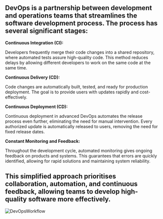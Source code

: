 
## DevOps is a partnership between development and operations teams that streamlines the software development process. The process has several significant stages:




**Continuous Integration (CI):**

Developers frequently merge their code changes into a shared repository, where automated tests assure high-quality code. This method reduces delays by allowing different developers to work on the same code at the same time.


**Continuous Delivery (CD):**

Code changes are automatically built, tested, and ready for production deployment.
The goal is to provide users with updates rapidly and cost-effectively.


**Continuous Deployment (CD):**

Continuous deployment in advanced DevOps automates the release process even further, eliminating the need for manual intervention. Every authorized update is automatically released to users, removing the need for fixed release dates.


**Constant Monitoring and Feedback:**

Throughout the development cycle, automated monitoring gives ongoing feedback on products and systems. This guarantees that errors are quickly identified, allowing for rapid solutions and maintaining system reliability.




## This simplified approach prioritises collaboration, automation, and continuous feedback, allowing teams to develop high-quality software more effectively.


![DevOpsWorkflow](/DevOpsWorkflow.png)